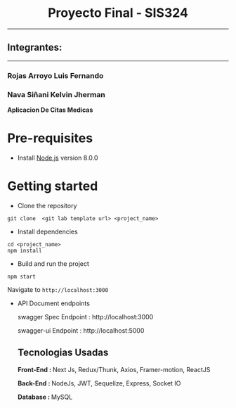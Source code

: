 <h1 align="center">Proyecto Final - SIS324</h1>
<hr/>
<h2>Integrantes: </h2><hr/>

<h3> Rojas Arroyo Luis Fernando</h3>
<h3> Nava Siñani Kelvin Jherman</h3>

<p><b>Aplicacion De Citas Medicas</b></p>

# Pre-requisites

- Install [Node.js](https://nodejs.org/en/) version 8.0.0

# Getting started

- Clone the repository

```
git clone  <git lab template url> <project_name>
```

- Install dependencies

```
cd <project_name>
npm install
```

- Build and run the project

```
npm start
```

Navigate to `http://localhost:3000`

- API Document endpoints

  swagger Spec Endpoint : http://localhost:3000

  swagger-ui Endpoint : http://localhost:5000

  <h2>Tecnologias Usadas</h2>
  <p><b>Front-End : </b> Next Js, Redux/Thunk, Axios, Framer-motion, ReactJS <p>
  <p><b>Back-End : </b> NodeJs, JWT, Sequelize, Express, Socket IO<p>
  <p><b>Database : </b>MySQL</p>
